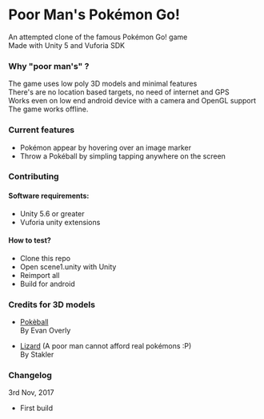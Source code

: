 # Poor Man's Pokémon Go!
An attempted clone of the famous Pokémon Go! game<br>
Made with Unity 5 and Vuforia SDK

### Why "poor man's" ?
The game uses low poly 3D models and minimal features<br>
There's are no location based targets, no need of internet and GPS<br>
Works even on low end android device with a camera and OpenGL support<br>
The game works offline. 

### Current features
- Pokémon appear by hovering over an image marker
- Throw a Pokéball by simpling tapping anywhere on the screen

### Contributing
#### Software requirements:
- Unity 5.6 or greater
- Vuforia unity extensions

#### How to test?
- Clone this repo
- Open scene1.unity with Unity
- Reimport all
- Build for android

### Credits for 3D models
- [Pokèball](https://poly.google.com/view/d5hJ3XzRfiw)
  <br>By Evan Overly
  
- [Lizard](https://sketchfab.com/models/3c47abdaed4d46fea5cdaff2a6295dca) (A poor man cannot afford real pokémons :P)
  <br>By Stakler
  
### Changelog
  3rd Nov, 2017
  - First build
